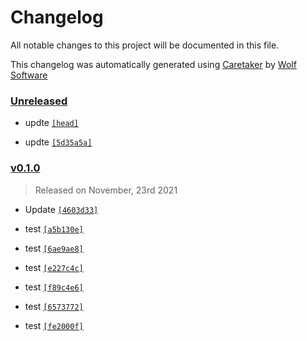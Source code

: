 # Changelog

All notable changes to this project will be documented in this file.


This changelog was automatically generated using [Caretaker](https://github.com/DevelopersToolbox/caretaker) by [Wolf Software](https://github.com/WolfSoftware)

### [Unreleased](https://github.com/DevelopersToolbox/test/compare/v0.1.1...HEAD)

- updte [`[head]`](https://github.com/DevelopersToolbox/test/commit/)

- updte [`[5d35a5a]`](https://github.com/DevelopersToolbox/test/commit/5d35a5a5dac88de51dc94437c274a89bb199689d)

### [v0.1.0](https://github.com/DevelopersToolbox/test/releases/v0.1.0)

> Released on November, 23rd 2021

- Update [`[4603d33]`](https://github.com/DevelopersToolbox/test/commit/4603d33bc4b5d5aab32524ee389589637e852ec2)

- test [`[a5b130e]`](https://github.com/DevelopersToolbox/test/commit/a5b130e32b98a278dcf51538418ea81f7c3998c1)

- test [`[6ae9ae8]`](https://github.com/DevelopersToolbox/test/commit/6ae9ae85ce7d1b282720ff176f909630d56240d9)

- test [`[e227c4c]`](https://github.com/DevelopersToolbox/test/commit/e227c4cc60ad34b832e50de5d9ed2e8d3f1605f9)

- test [`[f89c4e6]`](https://github.com/DevelopersToolbox/test/commit/f89c4e6b05d61cea205be8123881bb2800af14f1)

- test [`[6573772]`](https://github.com/DevelopersToolbox/test/commit/65737725d612c204213ddd66524b8f7704efd3cd)

- test [`[fe2000f]`](https://github.com/DevelopersToolbox/test/commit/fe2000fce3e742e5f337d930172381baa31e5d5f)

